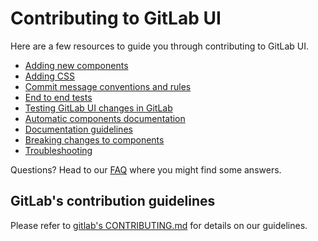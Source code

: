# Contributing to GitLab UI

Here are a few resources to guide you through contributing to GitLab UI.

- [Adding new components](./doc/contributing/adding_components.md)
- [Adding CSS](./doc/contributing/adding_css.md)
- [Commit message conventions and rules](./doc/contributing/commits.md)
- [End to end tests](./doc/contributing/end_to_end_test.md)
- [Testing GitLab UI changes in GitLab](./doc/contributing/gitlab_integration_test.md)
- [Automatic components documentation](./doc/contributing/automatic_documentation.md)
- [Documentation guidelines](./doc/contributing/documentation_guidelines.md)
- [Breaking changes to components](./doc/contributing/breaking_changes_to_components.md)
- [Troubleshooting](./doc/contributing/troubleshooting.md)

Questions? Head to our [FAQ](./FAQ.md) where you might find some answers.

## GitLab's contribution guidelines

Please refer to [gitlab's CONTRIBUTING.md](https://gitlab.com/gitlab-org/gitlab/blob/master/CONTRIBUTING.md)
for details on our guidelines.
